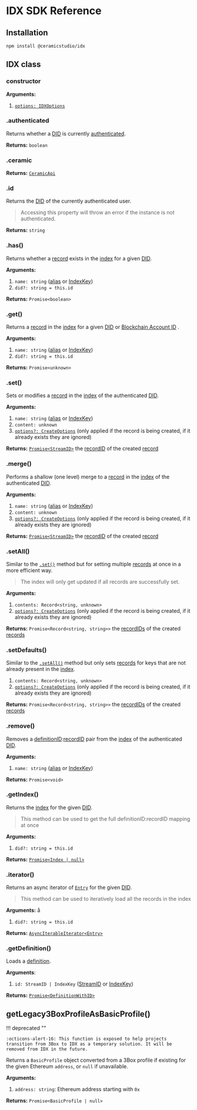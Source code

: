 # IDX SDK Reference

## Installation

```sh
npm install @ceramicstudio/idx
```

## IDX class

### **constructor**

**Arguments:**

1. [`options: IDXOptions`](types.md#idxoptions)

### **.authenticated**

Returns whether a [DID](dependency-apis.md#did) is currently [authenticated](../build/authentication.md).

**Returns:** `boolean`

### **.ceramic**

**Returns:** [`CeramicApi`](dependency-apis.md#ceramicapi)

### **.id**

Returns the [DID](dependency-apis.md#did) of the currently authenticated user.

> Accessing this property will throw an error if the instance is not authenticated.

**Returns:** `string`

### **.has()**

Returns whether a [record](../learn/glossary.md#record) exists in the [index](../learn/glossary.md#index) for a given [DID](../learn/glossary.md#did).

**Arguments:**

1. `name: string` ([alias](../learn/glossary.md#alias) or [IndexKey](types.md#indexkey))
1. `did?: string = this.id`

**Returns:** `Promise<boolean>`

### **.get()**

Returns a [record](../learn/glossary.md#record) in the [index](../learn/glossary.md#index) for a given [DID](../learn/glossary.md#did) or [Blockchain Account ID](../learn/glossary.md#caip-10-account-id) .

**Arguments:**

1. `name: string` ([alias](../learn/glossary.md#alias) or [IndexKey](types.md#indexkey))
1. `did?: string = this.id`

**Returns:** `Promise<unknown>`

### **.set()**

Sets or modifies a [record](../learn/glossary.md#record) in the [index](../learn/glossary.md#index) of the authenticated [DID](dependency-apis.md#did).

**Arguments:**

1. `name: string` ([alias](../learn/glossary.md#alias) or [IndexKey](types.md#indexkey))
1. `content: unknown`
1. [`options?: CreateOptions`](types.md#createoptions) (only applied if the record is being created, if it already exists they are ignored)

**Returns:** [`Promise<StreamID>`](dependency-apis.md#streamid) the [recordID](../learn/glossary.md#recordid) of the created [record](../learn/glossary.md#record)

### **.merge()**

Performs a shallow (one level) merge to a [record](../learn/glossary.md#record) in the [index](../learn/glossary.md#index) of the authenticated [DID](dependency-apis.md#did).

**Arguments:**

1. `name: string` ([alias](../learn/glossary.md#alias) or [IndexKey](types.md#indexkey))
1. `content: unknown`
1. [`options?: CreateOptions`](types.md#createoptions) (only applied if the record is being created, if it already exists they are ignored)

**Returns:** [`Promise<StreamID>`](dependency-apis.md#streamid) the [recordID](../learn/glossary.md#recordid) of the created [record](../learn/glossary.md#record)

### **.setAll()**

Similar to the [`.set()`](#set) method but for setting multiple [records](../learn/glossary.md#record) at once in a more efficient way.

> The index will only get updated if all records are successfully set.

**Arguments:**

1. `contents: Record<string, unknown>`
1. [`options?: CreateOptions`](types.md#createoptions) (only applied if the record is being created, if it already exists they are ignored)

**Returns:** `Promise<Record<string, string>>` the [recordIDs](../learn/glossary.md#recordid) of the created [records](../learn/glossary.md#record)

### **.setDefaults()**

Similar to the [`.setAll()`](#setall) method but only sets [records](../learn/glossary.md#record) for keys that are not already present in the [index](../learn/glossary.md#index).

1. `contents: Record<string, unknown>`
1. [`options?: CreateOptions`](types.md#createoptions) (only applied if the record is being created, if it already exists they are ignored)

**Returns:** `Promise<Record<string, string>>` the [recordIDs](../learn/glossary.md#recordid) of the created [records](../learn/glossary.md#record)

### **.remove()**

Removes a [definitionID](../learn/glossary.md#definitionid):[recordID](../learn/glossary.md#recordid) pair from the [index](../learn/glossary.md#index) of the authenticated [DID](dependency-apis.md#did).

**Arguments:**

1. `name: string` ([alias](../learn/glossary.md#alias) or [IndexKey](types.md#indexkey))

**Returns:** `Promise<void>`

### **.getIndex()**

Returns the [index](../learn/glossary.md#index) for the given [DID](../learn/glossary.md#did).

> This method can be used to get the full definitionID:recordID mapping at once

**Arguments:**

1. `did?: string = this.id`

**Returns:** [`Promise<Index | null>`](types.md#index)

### **.iterator()**

Returns an async iterator of [`Entry`](types.md#entry) for the given [DID](../learn/glossary.md#did).

> This method can be used to iteratively load all the records in the index

**Arguments:**
å

1. `did?: string = this.id`

**Returns:** [`AsyncIterableIterator<Entry>`](types.md#entry)

### **.getDefinition()**

Loads a [definition](../learn/glossary.md#index).

**Arguments**:

1. `id: StreamID | IndexKey` ([StreamID](dependency-apis.md#streamid) or [IndexKey](types.md#indexkey))

**Returns:** [`Promise<DefinitionWithID>`](types.md#definitionwithid)

## **getLegacy3BoxProfileAsBasicProfile()**

!!! deprecated ""

    :octicons-alert-16: This function is exposed to help projects transition from 3Box to IDX as a temporary solution. It will be removed from IDX in the future.

Returns a `BasicProfile` object converted from a 3Box profile if existing for the given Ethereum `address`, or `null` if unavailable.

**Arguments:**

1. `address: string`: Ethereum address starting with `0x`

**Returns:** `Promise<BasicProfile | null>`
